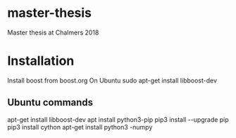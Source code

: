 # master-thesis
Master thesis at Chalmers 2018


# Installation
Install boost from boost.org
On Ubuntu sudo apt-get install libboost-dev

## Ubuntu commands
apt-get install libboost-dev
apt install python3-pip
pip3 install --upgrade pip
pip3 install cython
apt-get install python3	-numpy